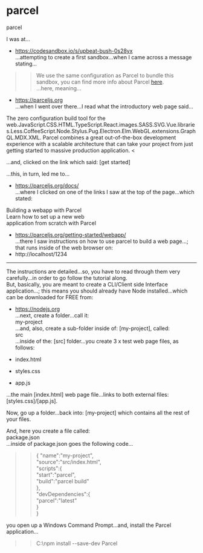# parcel
parcel

I was at...  
- https://codesandbox.io/s/upbeat-bush-0s28yx  
...attempting to create a first sandbox...when I came across a message stating...

>> We use the same configuration as Parcel to bundle this sandbox, you can find more
  info about Parcel 
  <a href="https://parceljs.org" target="_blank" rel="noopener noreferrer">here</a>.  
...here, meaning...    
- https://parceljs.org  
...when I went over there...I read what the introductory web page said...  

>
The zero configuration build tool for the web.JavaScript.CSS.HTML.TypeScript.React.images.SASS.SVG.Vue.libraries.Less.CoffeeScript.Node.Stylus.Pug.Electron.Elm.WebGL.extensions.GraphQL.MDX.XML.
Parcel combines a great out-of-the-box development experience with a scalable architecture that can take your project from just getting started to massive production application.
<  

...and, clicked on the link which said: [get started]  

...this, in turn, led me to...  
- https://parceljs.org/docs/  
...where I clicked on one of the links I saw at the top of the page...which stated:  

Building a webapp with Parcel  
Learn how to set up a new web   
application from scratch with Parcel  

- https://parceljs.org/getting-started/webapp/  
...there I saw instructions on how to use parcel to build a web page...;    
that runs inside of the web browser on:  
- http://localhost/1234  

-----

The instructions are detailed...so, you have to read through them very carefully...in order to go follow the tutorial along.  
But, basically, you are meant to create a CLI/Client side Interface application...; this means you should already have Node installed...which can be downloaded for FREE from:   
- https://nodejs.org  
...next, create a folder...call it:   
my-project    
...and, also, create a sub-folder inside of: [my-project], called:  
src   
...inside of the: [src] folder...you create 3 x test web page files, as follows:  

- index.html  
- styles.css
- app.js  

...the main [index.html] web page file...links to both external files: [styles.css]/[app.js].      

Now, go up a folder...back into: [my-project] which contains all the rest of your files.  

And, here you create a file called:    
package.json  
...inside of package.json goes the following code...  

>>{
>> "name":"my-project",  
>> "source":"src/index.html",  
>> "scripts":{  
>>  "start":"parcel",  
>>  "build":"parcel build"  
>> },  
>> "devDependencies":{  
>>  "parcel":"latest"  
>> }  
>>}    


 you open up a Windows Command Prompt...and, install the Parcel application...  

>>C:\npm install --save-dev Parcel  










